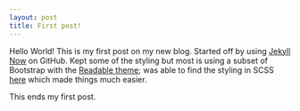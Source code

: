 ```yaml
---
layout: post
title: First post!
---
```


Hello World! This is my first post on my new blog. Started off by using [Jekyll Now](https://github.com/barryclark/jekyll-now) on GitHub. Kept some of the styling but most is using a subset of Bootstrap with the [Readable theme](http://bootswatch.com/readable/); was able to find the styling in SCSS [here](https://github.com/log0ymxm/bootswatch-scss) which made things much easier.

This ends my first post.
